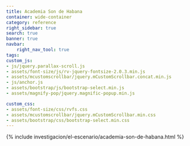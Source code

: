 ```yaml
---
title: Academia Son de Habana
container: wide-container
category: reference
right_sidebar: true
search: true
banner: true
navbar:
    right_nav_tool: true
tags: 
custom_js:
- js/jquery.parallax-scroll.js
- assets/font-size/js/rv-jquery-fontsize-2.0.3.min.js
- assets/mcustomscrollbar/jquery.mCustomScrollbar.concat.min.js
- js/anchor.js
- assets/bootstrap/js/bootstrap-select.min.js
- assets/magnify-pop/jquery.magnific-popup.min.js

custom_css:
- assets/font-size/css/rvfs.css
- assets/mcustomscrollbar/jquery.mCustomScrollbar.min.css
- assets/bootstrap/css/bootstrap-select.min.css
---
```


{% include investigacion/el-escenario/academia-son-de-habana.html %}
